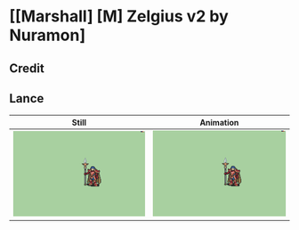 # [\[Marshall\] \[M\] Zelgius v2 by Nuramon]

## Credit



## Lance

| Still | Animation |
| :---: | :-------: |
| ![Lance still](./Lance_000.png) | ![Lance animation](./Lance.gif) |
